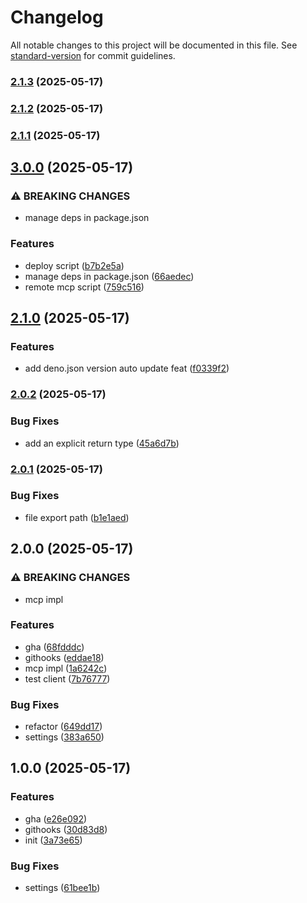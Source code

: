 # Changelog

All notable changes to this project will be documented in this file. See [standard-version](https://github.com/conventional-changelog/standard-version) for commit guidelines.

### [2.1.3](https://github.com/sakupi01/mcp-saba/compare/v2.1.2...v2.1.3) (2025-05-17)

### [2.1.2](https://github.com/sakupi01/mcp-saba/compare/v2.1.1...v2.1.2) (2025-05-17)

### [2.1.1](https://github.com/sakupi01/mcp-saba/compare/v3.0.0...v2.1.1) (2025-05-17)

## [3.0.0](https://github.com/sakupi01/mcp-saba/compare/v2.1.0...v3.0.0) (2025-05-17)


### ⚠ BREAKING CHANGES

* manage deps in package.json

### Features

* deploy script ([b7b2e5a](https://github.com/sakupi01/mcp-saba/commit/b7b2e5a7ee8ac08c9664552a04ac52b63565fda5))
* manage deps in package.json ([66aedec](https://github.com/sakupi01/mcp-saba/commit/66aedec1738535e2c54ac0554caaacd4d395e0df))
* remote mcp script ([759c516](https://github.com/sakupi01/mcp-saba/commit/759c51675ceec81663e1bb5cbf1b6ddc98891d1a))

## [2.1.0](https://github.com/sakupi01/mcp-saba/compare/v2.0.2...v2.1.0) (2025-05-17)


### Features

* add deno.json version auto update feat ([f0339f2](https://github.com/sakupi01/mcp-saba/commit/f0339f2e5843075fbe5f39d6b8c38801c720f377))

### [2.0.2](https://github.com/sakupi01/mcp-saba/compare/v2.0.1...v2.0.2) (2025-05-17)


### Bug Fixes

* add an explicit return type ([45a6d7b](https://github.com/sakupi01/mcp-saba/commit/45a6d7b7f9bd389eb35c40870ab2463e0ba892b2))

### [2.0.1](https://github.com/sakupi01/mcp-saba/compare/v2.0.0...v2.0.1) (2025-05-17)


### Bug Fixes

* file export path ([b1e1aed](https://github.com/sakupi01/mcp-saba/commit/b1e1aed7c01595468893c1e6bda846b6ea84527f))

## 2.0.0 (2025-05-17)


### ⚠ BREAKING CHANGES

* mcp impl

### Features

* gha ([68fdddc](https://github.com/sakupi01/mcp-saba/commit/68fdddc9f12b68160613c05fdd4f1a121fb76da4))
* githooks ([eddae18](https://github.com/sakupi01/mcp-saba/commit/eddae18247b4944bd092941f2b77001bdaf23cee))
* mcp impl ([1a6242c](https://github.com/sakupi01/mcp-saba/commit/1a6242c106167e872bb6f817caa4cb5b59303036))
* test client ([7b76777](https://github.com/sakupi01/mcp-saba/commit/7b7677741e2768eb5c7dda4d1042587757ff72af))


### Bug Fixes

* refactor ([649dd17](https://github.com/sakupi01/mcp-saba/commit/649dd17184086e401819a0f5322f892c85c7da64))
* settings ([383a650](https://github.com/sakupi01/mcp-saba/commit/383a6502dc830ee38b032ad56c03bd14e371ebac))

## 1.0.0 (2025-05-17)


### Features

* gha ([e26e092](https://github.com/sakupi01/mcp-saba/commit/e26e0929cf91f54fd6b7e26241f84f31f2df618e))
* githooks ([30d83d8](https://github.com/sakupi01/mcp-saba/commit/30d83d85024f62dbb6307a8fab6c4662ade527cf))
* init ([3a73e65](https://github.com/sakupi01/mcp-saba/commit/3a73e65ce338d1c832ccaa53cce6bf093ae18746))


### Bug Fixes

* settings ([61bee1b](https://github.com/sakupi01/mcp-saba/commit/61bee1bdf3fa9fdb43a5aa0cac8248817b41d403))
